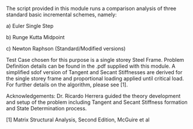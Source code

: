 The script provided in this module runs a comparison analysis of three standard basic incremental schemes, namely:

a) Euler Single Step

b) Runge Kutta Midpoint

c) Newton Raphson (Standard/Modified versions)

Test Case chosen for this purpose is a single storey Steel Frame. Problem Definition details can be found in the .pdf supplied with this module. A simplified sdof version of Tangent
and Secant Stiffnesses are derived for the single storey frame and proportional loading applied until critical load. For further details on the algorithm, please see [1].

Acknowledgements:
Dr. Ricardo Herrera guided the theory development and setup of the problem including Tangent and Secant Stiffness formation and State Determination process.

[1] Matrix Structural Analysis, Second Edition, McGuire et al 
